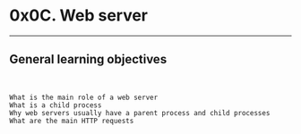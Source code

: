 <h1>0x0C. Web server</h1>
<hr>
<h2>General learning objectives</h3>
<br>

    What is the main role of a web server
    What is a child process
    Why web servers usually have a parent process and child processes
    What are the main HTTP requests

